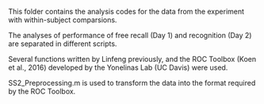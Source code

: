 This folder contains the analysis codes for the data from the experiment with within-subject comparsions.

The analyses of performance of free recall (Day 1) and recognition (Day 2) are separated in different scripts. 

Several functions written by Linfeng previously, and the ROC Toolbox (Koen et al., 2016) developed by the Yonelinas Lab (UC Davis) were used.

SS2_Preprocessing.m is used to transform the data into the format required by the ROC Toolbox.
